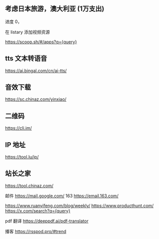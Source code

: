 

## 考虑日本旅游，澳大利亚 (1万支出)

进度 0，


在 listary 添加视频资源


https://scoop.sh/#/apps?q={query}
## tts 文本转语音

https://ai.bingal.com/cn/ai-tts/

## 音效下载

https://sc.chinaz.com/yinxiao/

## 二维码

https://cli.im/

## IP 地址

https://tool.lu/ip/

## 站长之家

https://tool.chinaz.com/

邮件 https://mail.google.com/
163
https://email.163.com/

https://www.ruanyifeng.com/blog/weekly/
https://www.producthunt.com/
https://x.com/search?q={query}

pdf 翻译
https://deeppdf.ai/pdf-translator

播客
https://rsspod.pro/#trend